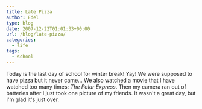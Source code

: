 ```yaml
---
title: Late Pizza
author: Edel
type: blog
date: 2007-12-22T01:01:33+00:00
url: /blog/late-pizza/
categories:
  - life
tags:
  - school
---
```

Today is the last day of school for winter break! Yay! We were supposed to have pizza but it never came... We also watched a movie that I have watched too many times: _The Polar Express_. Then my camera ran out of batteries after I just took one picture of my friends. It wasn't a great day, but I'm glad it's just over.


